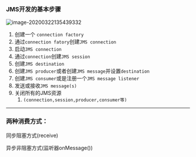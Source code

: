 ### JMS开发的基本步骤

![image-20200322135439332](E:\Desktop\note\MQ\JMS开发.assets\image-20200322135439332.png)

1. 创建一个 `connection factory`
2. 通过`connection fatory`创建`JMS connection`
3. 启动`JMS connection`
4. 通过`connection`创建`JMS session`
5. 创建`JMS destination`
6. 创建`JMS producer`或者创建`JMS message`并设置`destination`
7. 创建`JMS consumer`或是注册一个`JMS message listener`
8. 发送或接收`JMS message(s)`
9. 关闭所有的JMS资源
   1. `(connection,session,producer,consumer等)`

---

### 两种消费方式：

同步阻塞方式(receive)

异步非阻塞方式(监听器onMessage())